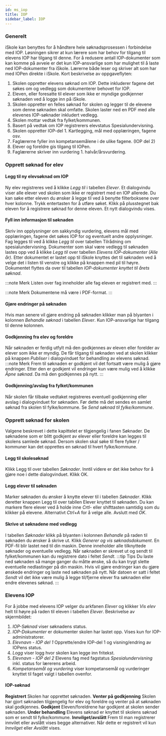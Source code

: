 ```yaml
---
id: ms_iop
title: IOP
sidebar_label: IOP
---
```


### Generelt
iSkole kan benyttes for å håndtere hele søknadsprosessen i forbindelse med IOP. Løsningen sikrer at kun lærere som har behov for tilgang til elevens IOP har tilgang til denne. For å redusere antall IOP-dokumenter som kan komme på avveie er det kun IOP-ansvarlige som har mulighet til å laste ned IOP-dokumenter fra iSkole. Lærerne både leser og skriver alt som har med IOPen direkte i iSkole. Kort beskrivelse av oppgaveflyten:
1. Skolen oppretter elevens søknad om IOP. Dette inkluderer fagene det søkes om og vedlegg som dokumenterer behovet for IOP.
2. Eleven, eller foresatte til elever som ikke er myndige godkjenner søknaden ved å logge inn på iSkole.
3. Skolen oppretter en felles søknad for skolen og legger til de elevene som denne søknaden skal omfatte. Skolen laster ned en PDF med alle elevenes IOP-søknader inkludert vedlegg.
4. Skolen mottar vedtak fra fylket/kommunen.
5. Basert på vedtak om IOP registrerers elevstatus Spesialundervisning.
6. Skolen oppretter IOP-del 1. Kartlegging, mål med opplæringen, fagene osv.
7. Faglærerne fyller inn kompetansemålene i de ulike fagene. (IOP del 2)
8. Elever og foreldre gis tilgang til IOPen.
9. Faglærerne skriver inn vurdering 1. halvår/årsvurdering.

### Opprett søknad for elev
#### Legg til ny elevsøknad om IOP
Ny elev registreres ved å klikke _Legg til_ i tabellen _Elever_. Et dialogvindu viser alle elever ved skolen som ikke er registrert med en IOP allerede. Du kan søke etter eleven du ønsker å legge til ved å benytte filterboksene over hver kolonne. Trykk entertasten for å utføre søket. Klikk på plusstegnet bak eleven for å registrere søknad for denne eleven. Et nytt dialogvindu vises. 
#### Fyll inn informasjon til søknaden
Skriv inn opplysninger om sakkyndig vurdering, elevens mål med opplæringen, fagene det søkes IOP for og eventuelt andre opplysninger. Fag legges til ved å klikke _Legg til_ over tabellen Tilrådning om spesialundervisning. Dokumenter som skal være vedlegg til søknaden lastes opp ved å klikke _Legg til_ over tabellen _Elevens IOP-dokumenter (Alle år)_. Etter dokumentet er lastet opp til iSkole knyttes det til søknaden ved å velge det i listen til venstre og klikke på knappen med pil til høyre. Dokumentet flyttes da over til tabellen _IOP-dokumenter knyttet til årets søknad_.

:::note Merk
Listen over fag inneholder alle fag eleven er registrert med.
:::

:::note Merk
Dokumentene må være i PDF-format.
:::

#### Gjøre endringer på søknaden
Hvis man senere vil gjøre endring på søknaden klikker man på blyanten i kolonnen _Behandle søknad_ i tabellen _Elever_. Kun IOP-ansvarlige har tilgang til denne kolonnen.

#### Godkjenning fra elev og foreldre
Når søknaden er ferdig utfylt må den godkjennes av eleven eller forelder av elever som ikke er myndig. De får tilgang til søknaden ved at skolen klikker på knappen _Publiser_ i dialogvinduet for behandling av elevens søknad.
:::note Merk
Frem til søknaden er godkjent vil det fortsatt være mulig å gjøre endringer. Etter den er godkjent vil endringer kun være mulig ved å klikke _Åpne søknad_. Da må den godkjennes på nytt.
:::

#### Godkjenning/avslag fra fylket/kommunen
Når skolen får tilbake vedtaket registreres eventuell godkjenning eller avslag i dialogvinduet for søknaden. Før dette må det sendes en samlet søknad fra skolen til fylke/kommune. Se _Send søknad til fylke/kommune_.

### Opprett søknad for skolen
Valgene beskrevet i dette kapittelet er tilgjengelig i fanen Søknader. De søknadene som er blitt godkjent av elever eller foreldre kan legges til skolens samlede søknad. Dersom skolen skal søke til flere fylker / kommuner kan det opprettes en søknad til hvert fylke/kommune.

#### Legg til skolesøknad
Klikk Legg til over tabellen _Søknader_. Inntil videre er det ikke behov for å gjøre noe i dette dialogvinduet. Klikk OK.
#### Legg elever til søknaden
Marker søknaden du ønsker å knytte elever til i tabellen _Søknader_. Klikk deretter knappen Legg til over tabllen Elever knyttet til søknaden. Du kan markere flere elever ved å holde inne _Crtl-_ eller shifttasten samtidig som du klikker på elevene. Alternativt _Ctrl+A_ for å velge alle. Avslutt med _OK_.
#### Skrive ut søknadene med vedlegg
I tabellen _Søknader_ klikk på blyanten i kolonnen _Behandle_ på raden til søknaden du ønsker å skrive ut. Klikk _Generer og vis søknadsdokument_. En PDF-fil blir lastet ned til din maskin. Denne inneholder alle tilknyttede søknader og eventuelle vedlegg. Når søknaden er skrevet ut og sendt til fylket/kommunen kan du registrere dato i feltet _Sendt_. 
:::tip Tips
Du laste ned søknaden så mange ganger du måtte ønske, så du kan trygt slette eventuelle nedlastinger på din maskin. Hvis vil gjøre endringer kan du gjøre ønskede endringer og laste ned søknaden på nytt. Når datoen er satt i feltet _Sendt_ vil det ikke være mulig å legge til/fjerne elever fra søknaden eller endre elevenes søknad.
:::

### Elevens IOP
For å jobbe med elevens IOP velger du arkfanen _Elever_ og klikker _Vis elev_ helt til høyre på raden til eleven i tabellen _Elever_.
Beskrivelse av skjermbildet:
1. _IOP-Søknad_ viser søknadens status.
2. _IOP-Dokumenter_ er dokumenter skolen har lastet opp. Vises kun for IOP-administratorer.
3. _Elevnavn - IOP del 1_ Opprette/endre IOP-del 1 og visning/endring av IOPens status.
4. _Logg_ viser logg hvor skolen kan legge inn fritekst.
5. _Elevnavn - IOP del 2_ Elevens fag med fagstatus _Spesialundervisning_ inkl. status for lærerens arbeid.
6. _Kompetansemål og vurdering_ viser kompetansemål og vurderinger knyttet til faget valgt i tabellen ovenfor.

#### IOP-søknad
**Registrert** Skolen har opprettet søknaden.
**Venter på godkjenning** Skolen har gjort søknaden tilgjengelig for elev og foreldre og venter på at søknaden skal godkjennes.
**Godkjent** Eleven/foreldrene har godkjent at skolen sender søknaden.
**Under behandling** Elevens søknad er knyttet til skolens søknad som er sendt til fylke/kommune.
**Innvilget/avslått** Frem til man registrerer innvilet eller avslått vises begge alternativer. Når dette er registrert vil kun _Innvilget_ eller _Avslått_
vises.
